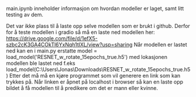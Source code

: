 main.ipynb inneholder informasjon om hvordan modeller er laget, samt litt testing av dem. 

Det var ikke plass til å laste opp selve modellen som er brukt i github. 
Derfor for å teste modellen i gradio så må en laste ned modellen her: https://drive.google.com/file/d/1efX5-szbc2cK3GA4COkTl6YxNqh1tIXL/view?usp=sharing
Når modellen er lastet ned kan en i main.py erstatte model = load_model('RESNET_w_rotate_15epochs_true.h5') med lokasjonen modellen ble lastet ned f.eks 
load_model(C:\Users\Jonas\Downloads\RESNET_w_rotate_15epochs_true.h5)
Etter det må må en kjøre programmet som vil generere en link som kan trykkes på. 
Når linken er åpnet på localhost i browser så kan en laste opp bildet å få modellen til å predikere om det er mann eller kvinne. 
